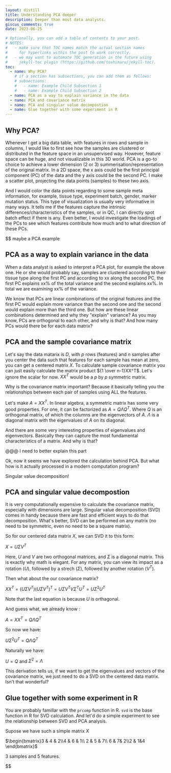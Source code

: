 ```yaml
---
layout: distill
title: Understanding PCA deeper
description: Deeper than most data analysts.
giscus_comments: true
date: 2023-06-25

# Optionally, you can add a table of contents to your post.
# NOTES:
#   - make sure that TOC names match the actual section names
#     for hyperlinks within the post to work correctly.
#   - we may want to automate TOC generation in the future using
#     jekyll-toc plugin (https://github.com/toshimaru/jekyll-toc).
toc:
  - name: Why PCA?
    # if a section has subsections, you can add them as follows:
    # subsections:
    #   - name: Example Child Subsection 1
    #   - name: Example Child Subsection 2
  - name: PCA as a way to explain variance in the data
  - name: PCA and covariance matrix
  - name: PCA and singular value decompostion
  - name: Glue together with some experiment in R
---
```


## Why PCA?

Whenever I get a big data table, with features in rows and sample in columns, I would like to first see how the samples are clustered or distributed in the feature space in an unsupervised way. However, feature space can be huge, and not visualizable in this 3D world. PCA is a go-to choice to achieve a lower dimension (2 or 3) summerisation/representation of the original matrix. In a 2D space, the x axis could be the first principal component (PC) of the data and the y axis could be the second PC. I make a scatter plot, projecting the data points (samples) to these two axis.

And I would color the data points regarding to some sample meta information, for example, tissue type, experiment batch, gender, marker mutation status. This type of visualization is usually very informative in many ways. It tells me if the features capture the intrinsic differences/characteristics of the samples, or in QC, I can directly spot batch effect if there is any. Even better, I would investigate the loadings of the PCs to see which features contribute how much and to what direction of these PCs.

$$
maybe a PCA example







## PCA as a way to explain variance in the data

When a data analyst is asked to interpret a PCA plot, for example the above one. He or she would probably say, samples are clustered according to their tissue type along the first PC and according to xx along the second PC, the first PC explains xx% of the total variance and the second explains xx%. In total we are examining xx% of the variance.

We know that PCs are linear combinations of the original features and the first PC would explain more variance than the second one and the second would explain more than the third one. But how are these linear combinations determined and why they "explain" variance? As you may know, PCs are orthogonal to each other, and why is that? And how many PCs would there be for each data matrix?

## PCA and the sample covariance matrix

Let's say the data matarix is $D$, with $p$ rows (features) and $n$ samples after you center the data such that features for each sample has mean at zero, you can get a centered matrix $X$. To calculate sample covariance matrix you can just easily calculate the matrix product ${1 \over n-1}XX^T$. Let's ignore the scalar for now. $XX^T$ would be a $p$ by $p$ symmetric matrix.

Why is the covariance matrix important? Because it basically telling you the relationships between each pair of samples using ALL the features.

Let's make $A = XX^T$. In linear algebra, a symmetric matrix has some very good properties. For one, it can be factorized as $A = Q\Lambda Q^T$. Where $Q$ is an orthogonal matrix, of which the columns are the eigenvectors of $A$. $\Lambda$ is a diagonal matrix with the eigenvalues of $A$ on its diagonal.

And there are some very interesting properties of eigenvalues and eigenvectors. Basically they can capture the most fundamental characteristics of a matrix. And why is that?

@@@ I need to better explain this part



Ok, now it seems we have explored the calculation behind PCA. But what how is it actually processed in a modern computation program?

Singular value decomposition!


## PCA and singular value decompostion

It is very computationally expensive to calculate the covariance matrix, especially with dimensions are large. Singular value decomposition (SVD) comes in handy because there are fast and efficient ways to do that decomposition. What's better, SVD can be performed on any matrix (no need to be symmetric, even no need to be a square matrix).

So for our centered data matrix $X$, we can SVD it to this form:

$X = U\Sigma V^T$

Here, $U$ and $V$ are two orthogonal matrices, and $\Sigma$ is a diagonal matrix. This is exactly why math is elegant. For any matrix, you can view its impact as a rotation ($U$), followed by a strech ($\Sigma$), followed by another rotation ($V^T$).

Then what about the our covariance matrix?

$XX^T = (U\Sigma V^T)(U\Sigma V^T)^T = U\Sigma V^TV\Sigma^TU^T = U\Sigma^2U^T$

Note that the last equation is because $U$ is orthagonal.

And guess what, we already know :

$A = XX^T = Q\Lambda Q^T$

So now we have:

$U\Sigma^2U^T = Q\Lambda Q^T$

Naturally we have:

$U = Q$ and $\Sigma^2 = \Lambda$

This derivation tells us, if we want to get the eigenvalues and vectors of the covariance matrix, we just need to do a SVD on the centered data matrix. Isn't that wonderful?




## Glue together with some experiment in R


You are probably famillar with the `prcomp` function in R. `svd` is the base function in R for SVD calculation. And let'd do a simple experiment to see the relationship between SVD and PCA analysis.


Supose we have such a simple matrix $X$


$\begin{bmatrix}3 & 4 & 2\\4 & 6 & 1\\ 2 & 5 & 7\\ 6 & 7& 2\\2 & 1&4 \end{bmatrix}$


3 samples and 5 features.










$$
